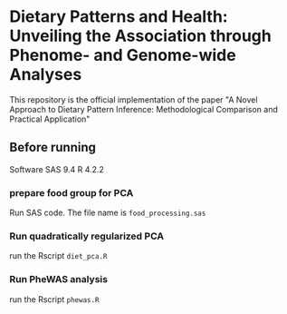 # Dietary Patterns and Health: Unveiling the Association through Phenome- and Genome-wide Analyses

This repository is the official implementation of the paper "A Novel Approach to Dietary Pattern Inference: Methodological Comparison and Practical Application"

## Before running
Software
SAS 9.4
R 4.2.2
### prepare food group for PCA

Run SAS code.
The file name is `food_processing.sas`

### Run quadratically regularized PCA
run the Rscript `diet_pca.R`

### Run PheWAS analysis
run the Rscript `phewas.R`

